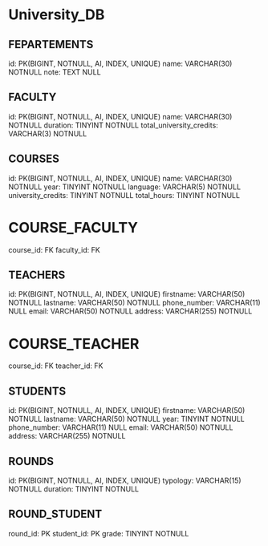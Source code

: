 # University_DB

## FEPARTEMENTS
id: PK(BIGINT, NOTNULL, AI, INDEX, UNIQUE)
name: VARCHAR(30) NOTNULL
note: TEXT NULL
## FACULTY
id: PK(BIGINT, NOTNULL, AI, INDEX, UNIQUE)
name: VARCHAR(30) NOTNULL
duration: TINYINT NOTNULL
total_university_credits: VARCHAR(3) NOTNULL

## COURSES
id: PK(BIGINT, NOTNULL, AI, INDEX, UNIQUE)
name: VARCHAR(30) NOTNULL
year: TINYINT NOTNULL
language: VARCHAR(5) NOTNULL
university_credits: TINYINT NOTNULL
total_hours: TINYINT NOTNULL

# COURSE_FACULTY
course_id: FK
faculty_id: FK

## TEACHERS
id: PK(BIGINT, NOTNULL, AI, INDEX, UNIQUE)
firstname: VARCHAR(50) NOTNULL
lastname: VARCHAR(50) NOTNULL
phone_number: VARCHAR(11) NULL
email: VARCHAR(50) NOTNULL
address: VARCHAR(255) NOTNULL

# COURSE_TEACHER
course_id: FK
teacher_id: FK

## STUDENTS
id: PK(BIGINT, NOTNULL, AI, INDEX, UNIQUE)
firstname: VARCHAR(50) NOTNULL
lastname: VARCHAR(50) NOTNULL
year: TINYINT NOTNULL
phone_number: VARCHAR(11) NULL
email: VARCHAR(50) NOTNULL
address: VARCHAR(255) NOTNULL

## ROUNDS
id: PK(BIGINT, NOTNULL, AI, INDEX, UNIQUE)
typology: VARCHAR(15) NOTNULL
duration: TINYINT NOTNULL

## ROUND_STUDENT
round_id: PK
student_id: PK
grade: TINYINT NOTNULL
